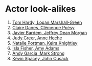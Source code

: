 Actor look-alikes
=================

1. [Tom Hardy, Logan Marshall-Green](http://google.com/search?q=Tom+Hardy,+Logan+Marshall-Green&tbm=isch)
2. [Claire Danes, Clémence Poésy](http://google.com/search?q=Claire+Danes,+Cl%C3%A9mence+Po%C3%A9sy&tbm=isch)
3. [Javier Bardem, Jeffrey Dean Morgan](http://google.com/search?q=Javier+Bardem,+Jeffrey+Dean+Morgan&tbm=isch)
4. [Judy Greer, Anne Heche](http://google.com/search?q=Judy+Greer,+Anne+Heche&tbm=isch)
5. [Natalie Portman, Keira Knightley](http://google.com/search?q=Natalie+Portman,+Keira+Knightley&tbm=isch)
6. [Isla Fisher, Amy Adams](http://google.com/search?q=Isla+Fisher,+Amy+Adams&tbm=isch)
7. [Andy Garcia, Mark Strong](http://google.com/search?q=Andy+Garcia,+Mark+Strong&tbm=isch)
8. [Kevin Spacey, John Cusack](http://google.com/search?q=Kevin+Spacey,+John+Cusack&tbm=isch)

